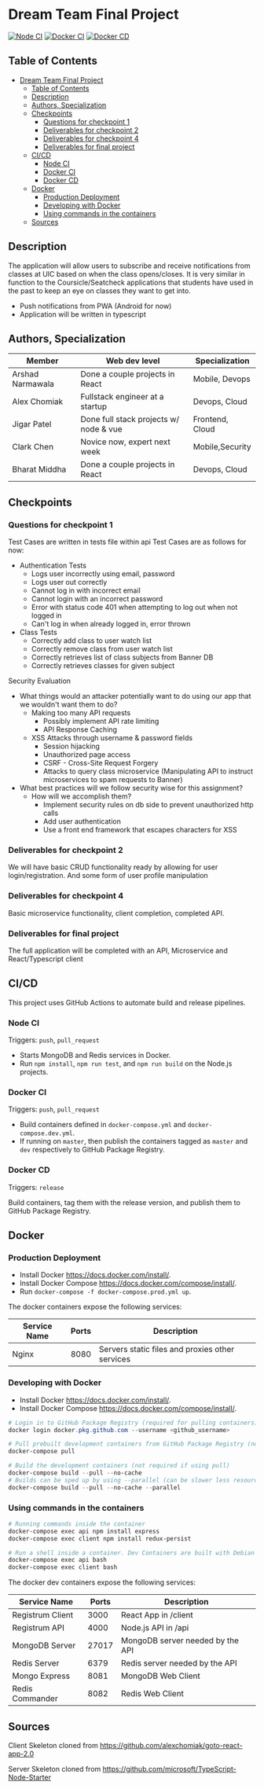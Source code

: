 # Dream Team Final Project

[![Node CI](https://github.com/ckanich-classrooms/final-project-dream-team-1/workflows/Node%20CI/badge.svg)](https://github.com/ckanich-classrooms/final-project-dream-team-1/actions?query=workflow%3A%22Node+CI%22) [![Docker CI](https://github.com/ckanich-classrooms/final-project-dream-team-1/workflows/Docker%20CI/badge.svg)](https://github.com/ckanich-classrooms/final-project-dream-team-1/actions?query=workflow%3A%22Docker+CI%22) [![Docker CD](https://github.com/ckanich-classrooms/final-project-dream-team-1/workflows/Docker%20CD/badge.svg)](https://github.com/ckanich-classrooms/final-project-dream-team-1/actions?query=workflow%3A%22Docker+CD%22)

## Table of Contents

- [Dream Team Final Project](#dream-team-final-project)
  - [Table of Contents](#table-of-contents)
  - [Description](#description)
  - [Authors, Specialization](#authors-specialization)
  - [Checkpoints](#checkpoints)
    - [Questions for checkpoint 1](#questions-for-checkpoint-1)
    - [Deliverables for checkpoint 2](#deliverables-for-checkpoint-2)
    - [Deliverables for checkpoint 4](#deliverables-for-checkpoint-4)
    - [Deliverables for final project](#deliverables-for-final-project)
  - [CI/CD](#cicd)
    - [Node CI](#node-ci)
    - [Docker CI](#docker-ci)
    - [Docker CD](#docker-cd)
  - [Docker](#docker)
    - [Production Deployment](#production-deployment)
    - [Developing with Docker](#developing-with-docker)
    - [Using commands in the containers](#using-commands-in-the-containers)
  - [Sources](#sources)

## Description

The application will allow users to subscribe and receive notifications from classes at UIC based on when the class opens/closes. It is very similar in function to the Coursicle/Seatcheck applications that students have used in the past to keep an eye on classes they want to get into.

- Push notifications from PWA (Android for now)
- Application will be written in typescript

## Authors, Specialization

| Member           | Web dev level                          | Specialization  |
| ---------------- | -------------------------------------- | --------------- |
| Arshad Narmawala | Done a couple projects in React        | Mobile, Devops  |
| Alex Chomiak     | Fullstack engineer at a startup        | Devops, Cloud   |
| Jigar Patel      | Done full stack projects w/ node & vue | Frontend, Cloud |
| Clark Chen       | Novice now, expert next week           | Mobile,Security |
| Bharat Middha    | Done a couple projects in React        | Devops, Cloud   |

## Checkpoints

### Questions for checkpoint 1

Test Cases are written in tests file within api
Test Cases are as follows for now:

- Authentication Tests
  - Logs user incorrectly using email, password
  - Logs user out correctly
  - Cannot log in with incorrect email
  - Cannot login with an incorrect password
  - Error with status code 401 when attempting to log out when not logged in
  - Can't log in when already logged in, error thrown
- Class Tests
  - Correctly add class to user watch list
  - Correctly remove class from user watch list
  - Correctly retrieves list of class subjects from Banner DB
  - Correctly retrieves classes for given subject

Security Evaluation

- What things would an attacker potentially want to do using our app that we wouldn't want them to do?
  - Making too many API requests
    - Possibly implement API rate limiting
    - API Response Caching
  - XSS Attacks through username & password fields
    - Session hijacking
    - Unauthorized page access
    - CSRF - Cross-Site Request Forgery
    - Attacks to query class microservice (Manipulating API to instruct microservices to spam requests to Banner)
- What best practices will we follow security wise for this assignment?
  - How will we accomplish them?
    - Implement security rules on db side to prevent unauthorized http calls
    - Add user authentication
    - Use a front end framework that escapes characters for XSS

### Deliverables for checkpoint 2

We will have basic CRUD functionality ready by allowing for user login/registration. And some form of user profile manipulation

### Deliverables for checkpoint 4

Basic microservice functionality, client completion, completed API.

### Deliverables for final project

The full application will be completed with an API, Microservice and React/Typescript client

## CI/CD

This project uses GitHub Actions to automate build and release pipelines.

### Node CI

Triggers: `push`, `pull_request`

- Starts MongoDB and Redis services in Docker.
- Run `npm install`, `npm run test`, and `npm run build` on the Node.js projects.

### Docker CI

Triggers: `push`, `pull_request`

- Build containers defined in `docker-compose.yml` and `docker-compose.dev.yml`.
- If running on `master`, then publish the containers tagged as `master` and `dev` respectively to GitHub Package Registry.

### Docker CD

Triggers: `release`

Build containers, tag them with the release version, and publish them to GitHub Package Registry.

## Docker

### Production Deployment

- Install Docker <https://docs.docker.com/install/>.
- Install Docker Compose <https://docs.docker.com/compose/install/>.
- Run `docker-compose -f docker-compose.prod.yml up`.

The docker containers expose the following services:

| Service Name | Ports | Description                                     |
| ------------ | ----- | ----------------------------------------------- |
| Nginx        | 8080  | Servers static files and proxies other services |

### Developing with Docker

- Install Docker <https://docs.docker.com/install/>.
- Install Docker Compose <https://docs.docker.com/compose/install/>.

```powershell
# Login in to GitHub Package Registry (required for pulling containers)
docker login docker.pkg.github.com --username <github_username>

# Pull prebuilt development containers from GitHub Package Registry (not required if using build)
docker-compose pull

# Build the development containers (not required if using pull)
docker-compose build --pull --no-cache
# Builds can be sped up by using --parallel (can be slower less resources are allocated to Docker)
docker-compose build --pull --no-cache --parallel
```

### Using commands in the containers

```powershell
# Running commands inside the container
docker-compose exec api npm install express
docker-compose exec client npm install redux-persist

# Run a shell inside a container. Dev Containers are built with Debian base image which include bash among other utilities. They are not available in production containers as they are built with alpine.
docker-compose exec api bash
docker-compose exec client bash
```

The docker dev containers expose the following services:

| Service Name     | Ports | Description                      |
| ---------------- | ----- | -------------------------------- |
| Registrum Client | 3000  | React App in /client             |
| Registrum API    | 4000  | Node.js API in /api              |
| MongoDB Server   | 27017 | MongoDB server needed by the API |
| Redis Server     | 6379  | Redis server needed by the API   |
| Mongo Express    | 8081  | MongoDB Web Client               |
| Redis Commander  | 8082  | Redis Web Client                 |

## Sources

Client Skeleton cloned from <https://github.com/alexchomiak/goto-react-app-2.0>

Server Skeleton cloned from <https://github.com/microsoft/TypeScript-Node-Starter>

